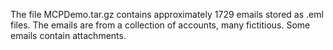 The file MCPDemo.tar.gz contains approximately 1729 emails stored as .eml files. The emails are from a collection of accounts, many fictitious. Some emails contain attachments.
